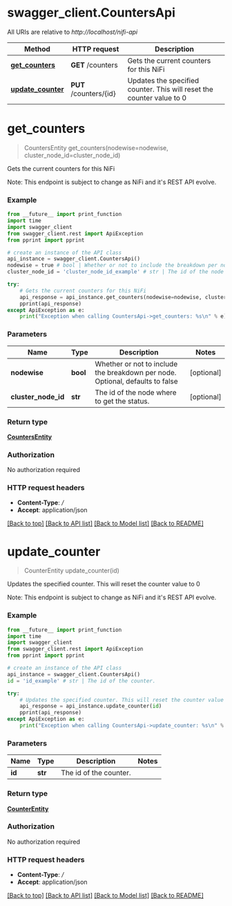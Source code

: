 # swagger_client.CountersApi

All URIs are relative to *http://localhost/nifi-api*

Method | HTTP request | Description
------------- | ------------- | -------------
[**get_counters**](CountersApi.md#get_counters) | **GET** /counters | Gets the current counters for this NiFi
[**update_counter**](CountersApi.md#update_counter) | **PUT** /counters/{id} | Updates the specified counter. This will reset the counter value to 0


# **get_counters**
> CountersEntity get_counters(nodewise=nodewise, cluster_node_id=cluster_node_id)

Gets the current counters for this NiFi

Note: This endpoint is subject to change as NiFi and it's REST API evolve.

### Example
```python
from __future__ import print_function
import time
import swagger_client
from swagger_client.rest import ApiException
from pprint import pprint

# create an instance of the API class
api_instance = swagger_client.CountersApi()
nodewise = true # bool | Whether or not to include the breakdown per node. Optional, defaults to false (optional)
cluster_node_id = 'cluster_node_id_example' # str | The id of the node where to get the status. (optional)

try:
    # Gets the current counters for this NiFi
    api_response = api_instance.get_counters(nodewise=nodewise, cluster_node_id=cluster_node_id)
    pprint(api_response)
except ApiException as e:
    print("Exception when calling CountersApi->get_counters: %s\n" % e)
```

### Parameters

Name | Type | Description  | Notes
------------- | ------------- | ------------- | -------------
 **nodewise** | **bool**| Whether or not to include the breakdown per node. Optional, defaults to false | [optional] 
 **cluster_node_id** | **str**| The id of the node where to get the status. | [optional] 

### Return type

[**CountersEntity**](CountersEntity.md)

### Authorization

No authorization required

### HTTP request headers

 - **Content-Type**: */*
 - **Accept**: application/json

[[Back to top]](#) [[Back to API list]](../README.md#documentation-for-api-endpoints) [[Back to Model list]](../README.md#documentation-for-models) [[Back to README]](../README.md)

# **update_counter**
> CounterEntity update_counter(id)

Updates the specified counter. This will reset the counter value to 0

Note: This endpoint is subject to change as NiFi and it's REST API evolve.

### Example
```python
from __future__ import print_function
import time
import swagger_client
from swagger_client.rest import ApiException
from pprint import pprint

# create an instance of the API class
api_instance = swagger_client.CountersApi()
id = 'id_example' # str | The id of the counter.

try:
    # Updates the specified counter. This will reset the counter value to 0
    api_response = api_instance.update_counter(id)
    pprint(api_response)
except ApiException as e:
    print("Exception when calling CountersApi->update_counter: %s\n" % e)
```

### Parameters

Name | Type | Description  | Notes
------------- | ------------- | ------------- | -------------
 **id** | **str**| The id of the counter. | 

### Return type

[**CounterEntity**](CounterEntity.md)

### Authorization

No authorization required

### HTTP request headers

 - **Content-Type**: */*
 - **Accept**: application/json

[[Back to top]](#) [[Back to API list]](../README.md#documentation-for-api-endpoints) [[Back to Model list]](../README.md#documentation-for-models) [[Back to README]](../README.md)

